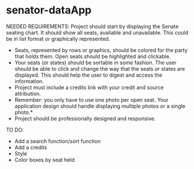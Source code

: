 # senator-dataApp

NEEDED REQUIREMENTS:
Project should start by displaying the Senate seating chart. It should show all seats, available and
unavailable. This could be in list format or graphically represented.
- Seats, represented by rows or graphics, should be colored for the party that holds them. Open seats should be highlighted and clickable.
- Your seats (or states) should be sortable in some fashion. The user should be able to click and change the way that the seats or states are displayed. This should help the user to digest and access the information.
- Project must include a credits link with your credit and source attribution.
- Remember: you only have to use one photo per open seat. Your application design should handle displaying multiple photos or a single photo.*
- Project should be professionally designed and responsive.

TO DO:
- Add a search function/sort function
- Add a credits
- Style
- Color boxes by seat held
